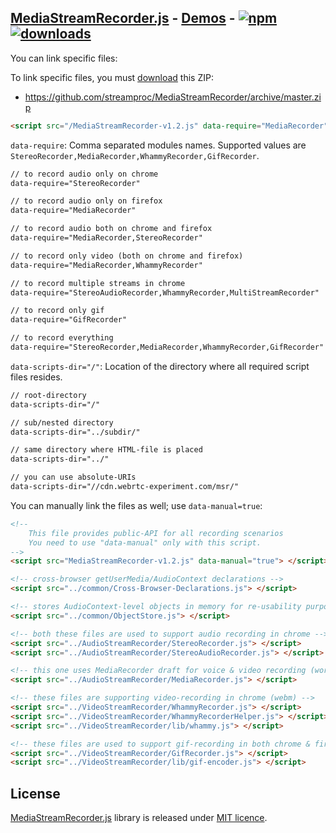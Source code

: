 ## [MediaStreamRecorder.js](https://github.com/streamproc/MediaStreamRecorder) - [Demos](https://www.webrtc-experiment.com/msr/) -   [![npm](https://img.shields.io/npm/v/msr.svg)](https://npmjs.org/package/msr) [![downloads](https://img.shields.io/npm/dm/msr.svg)](https://npmjs.org/package/msr)

You can link specific files:

To link specific files, you must [download](https://github.com/streamproc/MediaStreamRecorder) this ZIP:

* https://github.com/streamproc/MediaStreamRecorder/archive/master.zip

```html
<script src="/MediaStreamRecorder-v1.2.js" data-require="MediaRecorder" data-scripts-dir="/"> </script>
```

`data-require`: Comma separated modules names. Supported values are `StereoRecorder,MediaRecorder,WhammyRecorder,GifRecorder`.

```html
// to record audio only on chrome
data-require="StereoRecorder"

// to record audio only on firefox
data-require="MediaRecorder"

// to record audio both on chrome and firefox
data-require="MediaRecorder,StereoRecorder"

// to record only video (both on chrome and firefox)
data-require="MediaRecorder,WhammyRecorder"

// to record multiple streams in chrome
data-require="StereoAudioRecorder,WhammyRecorder,MultiStreamRecorder"

// to record only gif
data-require="GifRecorder"

// to record everything
data-require="StereoRecorder,MediaRecorder,WhammyRecorder,GifRecorder"
```

`data-scripts-dir="/"`: Location of the directory where all required script files resides.

```html
// root-directory
data-scripts-dir="/"

// sub/nested directory
data-scripts-dir="../subdir/"

// same directory where HTML-file is placed
data-scripts-dir="../"

// you can use absolute-URIs
data-scripts-dir="//cdn.webrtc-experiment.com/msr/"
```

You can manually link the files as well; use `data-manual=true`:

```html
<!--
    This file provides public-API for all recording scenarios
    You need to use "data-manual" only with this script.
-->
<script src="MediaStreamRecorder-v1.2.js" data-manual="true"> </script>

<!-- cross-browser getUserMedia/AudioContext declarations -->
<script src="../common/Cross-Browser-Declarations.js"> </script>

<!-- stores AudioContext-level objects in memory for re-usability purposes -->
<script src="../common/ObjectStore.js"> </script>

<!-- both these files are used to support audio recording in chrome -->        
<script src="../AudioStreamRecorder/StereoRecorder.js"> </script>
<script src="../AudioStreamRecorder/StereoAudioRecorder.js"> </script>

<!-- this one uses MediaRecorder draft for voice & video recording (works only in Firefox) -->
<script src="../AudioStreamRecorder/MediaRecorder.js"> </script>

<!-- these files are supporting video-recording in chrome (webm) -->        
<script src="../VideoStreamRecorder/WhammyRecorder.js"> </script>
<script src="../VideoStreamRecorder/WhammyRecorderHelper.js"> </script>
<script src="../VideoStreamRecorder/lib/whammy.js"> </script>

<!-- these files are used to support gif-recording in both chrome & firefox -->
<script src="../VideoStreamRecorder/GifRecorder.js"> </script>
<script src="../VideoStreamRecorder/lib/gif-encoder.js"> </script>
```

## License

[MediaStreamRecorder.js](https://github.com/streamproc/MediaStreamRecorder) library is released under [MIT licence](https://www.webrtc-experiment.com/licence/).
